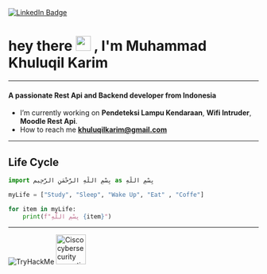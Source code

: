 <div id="header">
  <a href="https://www.linkedin.com/in/khuluqil-karim-76722b240/">
    <img src="https://img.shields.io/badge/LinkedIn-blue?style=for-the-badge&logo=linkedin&logoColor=white" alt="LinkedIn Badge"/>
  </a>
</div>
<h1>
  hey there
  <img src="https://media.giphy.com/media/hvRJCLFzcasrR4ia7z/giphy.gif" width="30px"/>
  , I'm Muhammad Khuluqil Karim
</h1>
</div>

---

<h4>A passionate Rest Api and Backend developer from Indonesia</h3>

- I’m currently working on **Pendeteksi Lampu Kendaraan**, **Wifi Intruder**, **Moodle Rest Api**.
- How to reach me **khuluqilkarim@gmail.com**
---
## Life Cycle
```python
import بِسْمِ اللَّهِ الرَّحْمَنِ الرَّحِيم as بِسْمِ اللَّهِ

myLife = ["Study", "Sleep", "Wake Up", "Eat" , "Coffe"]

for item in myLife:
    print(f"بِسْمِ اللَّهِ {item}")
```
---
<div class="row">
  <img src="https://tryhackme-badges.s3.amazonaws.com/Syndicats.png" alt="TryHackMe">
<img src="https://khuluqilkarim.github.io/cybersecurity-essentials.png" alt="Cisco cybersecurity essential" width="60px">
</div>



